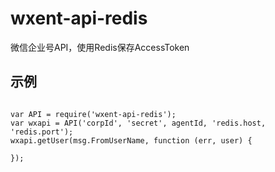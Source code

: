 # wxent-api-redis
微信企业号API，使用Redis保存AccessToken

## 示例

```

var API = require('wxent-api-redis');
var wxapi = API('corpId', 'secret', agentId, 'redis.host, 'redis.port');
wxapi.getUser(msg.FromUserName, function (err, user) {

});

```